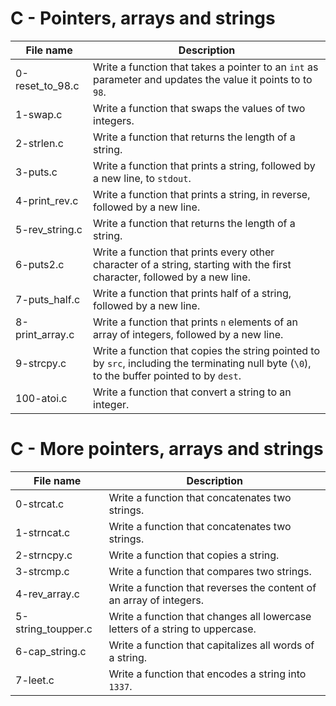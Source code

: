 # C - Pointers, arrays and strings

| File name       | Description                                                                                                                                  |
| --------------- | -------------------------------------------------------------------------------------------------------------------------------------------- |
| 0-reset_to_98.c | Write a function that takes a pointer to an `int` as parameter and updates the value it points to to `98`.                                   |
| 1-swap.c        | Write a function that swaps the values of two integers.                                                                                      |
| 2-strlen.c      | Write a function that returns the length of a string.                                                                                        |
| 3-puts.c        | Write a function that prints a string, followed by a new line, to `stdout`.                                                                  |
| 4-print_rev.c   | Write a function that prints a string, in reverse, followed by a new line.                                                                   |
| 5-rev_string.c  | Write a function that returns the length of a string.                                                                                        |
| 6-puts2.c       | Write a function that prints every other character of a string, starting with the first character, followed by a new line.                   |
| 7-puts_half.c   | Write a function that prints half of a string, followed by a new line.                                                                       |
| 8-print_array.c | Write a function that prints `n` elements of an array of integers, followed by a new line.                                                   |
| 9-strcpy.c      | Write a function that copies the string pointed to by `src`, including the terminating null byte (`\0`), to the buffer pointed to by `dest`. |
| 100-atoi.c      | Write a function that convert a string to an integer.                                                                                        |

# C - More pointers, arrays and strings

| File name          | Description                                                                   |
| ------------------ | ----------------------------------------------------------------------------- |
| 0-strcat.c         | Write a function that concatenates two strings.                               |
| 1-strncat.c        | Write a function that concatenates two strings.                               |
| 2-strncpy.c        | Write a function that copies a string.                                        |
| 3-strcmp.c         | Write a function that compares two strings.                                   |
| 4-rev_array.c      | Write a function that reverses the content of an array of integers.           |
| 5-string_toupper.c | Write a function that changes all lowercase letters of a string to uppercase. |
| 6-cap_string.c     | Write a function that capitalizes all words of a string.                      |
| 7-leet.c           | Write a function that encodes a string into `1337`.                           |

